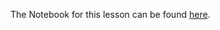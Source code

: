 
The Notebook for this lesson can be found [here](https://github.com/rmotr-curriculum/base-python-curriculum/blob/master/unit-16-advanced-oop/lesson-14-interfaces-and-magic-methods/Interfaces%20and%20Magic%20Methods.ipynb).
